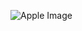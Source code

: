 ![Apple Image](relative/path/to/[image.png](https://github.com/moitanu/Yashita/blob/main/Apple.png)https://github.com/moitanu/Yashita/blob/main/Apple.png)
